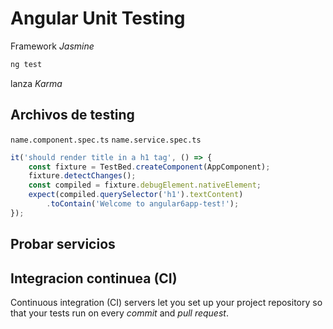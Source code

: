 # Angular Unit Testing
Framework _Jasmine_

```bash
ng test
```
lanza _Karma_

## Archivos de testing
``name.component.spec.ts``
``name.service.spec.ts``

```ts
it('should render title in a h1 tag', () => {
    const fixture = TestBed.createComponent(AppComponent);
    fixture.detectChanges();
    const compiled = fixture.debugElement.nativeElement;
    expect(compiled.querySelector('h1').textContent)
        .toContain('Welcome to angular6app-test!');
});
```
## Probar servicios


## Integracion continuea (CI)
Continuous integration (CI) servers let you set up your project repository so that your tests run on every _commit_ and _pull request_.
